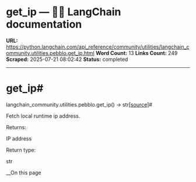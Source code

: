 # get_ip — 🦜🔗 LangChain  documentation

**URL:** https://python.langchain.com/api_reference/community/utilities/langchain_community.utilities.pebblo.get_ip.html
**Word Count:** 13
**Links Count:** 249
**Scraped:** 2025-07-21 08:02:42
**Status:** completed

---

# get\_ip\#

langchain\_community.utilities.pebblo.get\_ip\(\) → str[\[source\]](https://python.langchain.com/api_reference/_modules/langchain_community/utilities/pebblo.html#get_ip)\#     

Fetch local runtime ip address.

Returns:     

IP address

Return type:     

str

__On this page